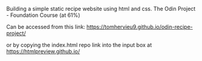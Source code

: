 Building a simple static recipe website using html and css.
The Odin Project - Foundation Course (at 61%)

Can be accessed from this link: https://tomhervieu9.github.io/odin-recipe-project/

or by copying the index.html repo link into the input box at https://htmlpreview.github.io/
